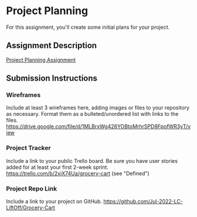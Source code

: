 # Project Planning
For this assignment, you'll create some initial plans for your project.

## Assignment Description
[Project Planning Assignment](https://education.launchcode.org/liftoff/modules/assignments/project-planning)

## Submission Instructions

### Wireframes

Include at least 3 wireframes here, adding images or files to your repository as necessary. Format them as a bulleted/unordered list with links to the files.
https://drive.google.com/file/d/1MLBrxWg426YOBtoMrhrSPD8FpofWR3yT/view 

### Project Tracker

Include a link to your public Trello board. Be sure you have user stories added for at least your first 2-week sprint.
https://trello.com/b/2xjX74Ua/grocery-cart (see "Defined")

### Project Repo Link

Include a link to your project on GitHub.
https://github.com/Jul-2022-LC-LiftOff/Grocery-Cart 